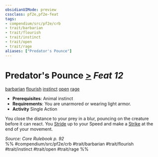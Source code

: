 ```yaml
---
obsidianUIMode: preview
cssclass: pf2e,pf2e-feat
tags:
- compendium/src/pf2e/crb
- trait/barbarian
- trait/flourish
- trait/instinct
- trait/open
- trait/rage
aliases: ["Predator's Pounce"]
---
```

# Predator's Pounce  [>](../../rules/core-rulebook/chapter-9-playing-the-game.md#Actions "Single Action") *Feat 12*  
[barbarian](../../rules/traits/barbarian.md)  [flourish](../../rules/traits/flourish.md)  [instinct](../../rules/traits/instinct.md)  [open](../../rules/traits/open.md)  [rage](../../rules/traits/rage.md)  

- **Prerequisites**: Animal instinct
- **Requirements**: You are unarmored or wearing light armor.
- **Activity** Single Action

You close the distance to your prey in a blur, pouncing on the creature before it can react. You [Stride](../../rules/actions/stride.md) up to your Speed and make a [Strike](../../rules/actions/strike.md) at the end of your movement.

*Source: Core Rulebook p. 92*  
%% #compendium/src/pf2e/crb #trait/barbarian #trait/flourish #trait/instinct #trait/open #trait/rage %%